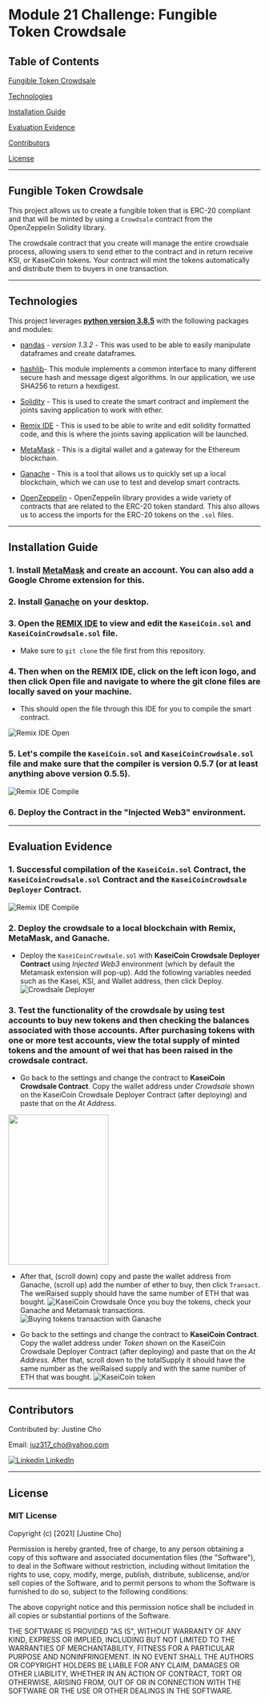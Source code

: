 # Module 21 Challenge: Fungible Token Crowdsale


## Table of Contents

[Fungible Token Crowdsale](https://github.com/juzcho/Module_21_Challenge_Fungible_Token_Crowdsale#fungible-token-crowdsale)

[Technologies](https://github.com/juzcho/Module_21_Challenge_Fungible_Token_Crowdsale#technologies)

[Installation Guide](https://github.com/juzcho/Module_21_Challenge_Fungible_Token_Crowdsale#installation-guide)

[Evaluation Evidence](https://github.com/juzcho/Module_21_Challenge_Fungible_Token_Crowdsale#evaluation-evidence)

[Contributors](https://github.com/juzcho/Module_21_Challenge_Fungible_Token_Crowdsale#contributors)

[License](https://github.com/juzcho/Module_21_Challenge_Fungible_Token_Crowdsale#license)

---

## Fungible Token Crowdsale

This project allows us to create a fungible token that is ERC-20 compliant and that will be minted by using a `Crowdsale` contract from the OpenZeppelin Solidity library.

The crowdsale contract that you create will manage the entire crowdsale process, allowing users to send ether to the contract and in return receive KSI, or KaseiCoin tokens. Your contract will mint the tokens automatically and distribute them to buyers in one transaction.

---

## Technologies

This project leverages **[python version 3.8.5](https://www.python.org/downloads/)** with the following packages and modules:

* [pandas](https://pandas.pydata.org/docs/) - *version 1.3.2* - This was used to be able to easily manipulate dataframes and create dataframes.

* [hashlib](https://docs.python.org/3/library/hashlib.html)- This module implements a common interface to many different secure hash and message digest algorithms. In our application, we use SHA256 to return a hexdigest.

* [Solidity](https://docs.soliditylang.org/en/v0.8.9/) - This is used to create the smart contract and implement the joints saving application to work with ether.

* [Remix IDE](https://remix.ethereum.org/) - This is used to be able to write and edit solidity formatted code, and this is where the joints saving application will be launched.

* [MetaMask](https://metamask.io/) - This is a digital wallet and a gateway for the Ethereum blockchain.

* [Ganache](https://www.trufflesuite.com/ganache) - This is a tool that allows us to quickly set up a local blockchain, which we can use to test and develop smart contracts.

* [OpenZeppelin](https://openzeppelin.com/) - OpenZeppelin library provides a wide variety of contracts that are related to the ERC-20 token standard. This also allows us to access the imports for the ERC-20 tokens on the `.sol` files.
---
## Installation Guide

### 1. Install [MetaMask](https://metamask.io/) and create an account. You can also add a Google Chrome extension for this.

### 2. Install [Ganache](https://www.trufflesuite.com/ganache) on your desktop.

### 3. Open the [REMIX IDE](https://remix.ethereum.org/) to view and edit the `KaseiCoin.sol` and `KaseiCoinCrowdsale.sol` file.

- Make sure to `git clone` the file first from this repository. 

### 4. Then when on the REMIX IDE, click on the left icon logo, and then click Open file and navigate to where the git clone files are locally saved on your machine.

- This should open the file through this IDE for you to compile the smart contract.

![Remix IDE Open](./Images/remix_ide_open_file.png)

### 5. Let's compile the `KaseiCoin.sol` and `KaseiCoinCrowdsale.sol` file and make sure that the compiler is version 0.5.7 (or at least anything above version 0.5.5).

![Remix IDE Compile](./evaluation_evidence/kaseicoin_kaseicrowdsale_deploy.gif)

### 6. Deploy the Contract in the "Injected Web3" environment.

---

## Evaluation Evidence

### 1. Successful compilation of the `KaseiCoin.sol` Contract, the `KaseiCoinCrowdsale.sol` Contract and the `KaseiCoinCrowdsale Deployer` Contract.

![Remix IDE Compile](./evaluation_evidence/kaseicoin_kaseicrowdsale_deploy.gif)

### 2. Deploy the crowdsale to a local blockchain with Remix, MetaMask, and Ganache.

- Deploy the `KaseiCoinCrowdsale.sol` with **KaseiCoin Crowdsale Deployer Contract** using *Injected Web3* environment (which by default the Metamask extension will pop-up). Add the following variables needed such as the  Kasei, KSI, and Wallet address, then click Deploy.
![Crowdsale Deployer](./evaluation_evidence/kasei_crowdsaledeployer.gif)

### 3. Test the functionality of the crowdsale by using test accounts to buy new tokens and then checking the balances associated with those accounts. After purchasing tokens with one or more test accounts, view the total supply of minted tokens and the amount of wei that has been raised in the crowdsale contract.
- Go back to the settings and change the contract to **KaseiCoin Crowdsale Contract**. Copy the wallet address under *Crowdsale* shown on the  KaseiCoin Crowdsale Deployer Contract (after deploying) and paste that on the *At Address*. 
<img src="./evaluation_evidence/kaseicoindeployer_wallet_address.png" width="200" height="300">

- After that, (scroll down) copy and paste the wallet address from Ganache, (scroll up) add the number of ether to buy, then click `Transact`. The weiRaised supply should have the same number of ETH that was bought.
![KaseiCoin Crowdsale](./evaluation_evidence/kasei_crowdsale_contract.gif)
Once you buy the tokens, check your Ganache and Metamask transactions.
![Buying tokens transaction with Ganache](./evaluation_evidence/kaseicoincrowdsale_buytokens.png)

- Go back to the settings and change the contract to **KaseiCoin Contract**. Copy the wallet address under *Token* shown on the KaseiCoin Crowdsale Deployer Contract (after deploying) and paste that on the *At Address*.
After that, scroll down to the totalSupply it should have the same number as the weiRaised supply and with the same number of ETH that was bought.
![KaseiCoin token](./evaluation_evidence/kasei_coin.gif)
---

## Contributors

Contributed by: Justine Cho

Email: juz317_cho@yahoo.com

[![Linkedin](https://i.stack.imgur.com/gVE0j.png) LinkedIn](https://www.linkedin.com/in/justinecho)

---

## License

### **MIT License**

Copyright (c) [2021] [Justine Cho]

Permission is hereby granted, free of charge, to any person obtaining a copy
of this software and associated documentation files (the "Software"), to deal
in the Software without restriction, including without limitation the rights
to use, copy, modify, merge, publish, distribute, sublicense, and/or sell
copies of the Software, and to permit persons to whom the Software is
furnished to do so, subject to the following conditions:

The above copyright notice and this permission notice shall be included in all
copies or substantial portions of the Software.

THE SOFTWARE IS PROVIDED "AS IS", WITHOUT WARRANTY OF ANY KIND, EXPRESS OR
IMPLIED, INCLUDING BUT NOT LIMITED TO THE WARRANTIES OF MERCHANTABILITY,
FITNESS FOR A PARTICULAR PURPOSE AND NONINFRINGEMENT. IN NO EVENT SHALL THE
AUTHORS OR COPYRIGHT HOLDERS BE LIABLE FOR ANY CLAIM, DAMAGES OR OTHER
LIABILITY, WHETHER IN AN ACTION OF CONTRACT, TORT OR OTHERWISE, ARISING FROM,
OUT OF OR IN CONNECTION WITH THE SOFTWARE OR THE USE OR OTHER DEALINGS IN THE
SOFTWARE.
